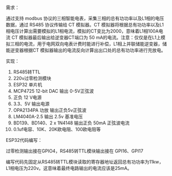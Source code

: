 需求：

通过支持 modbus 协议的三相智能电表，采集三相的总有功功率以及L1相的电压数据，通过 RS485 协议传输给 CT 模拟器。CT 模拟器将根据总有功功率以及L1相电压计算出需要模拟的L1相电流，模拟的CT变比为2000，意味着L1相100A电流 CT 模拟器最后输出给逆变器CT端口为 50 mA的电流。注意：仅仅是在L1上模拟三相的电流，用于电网双向电表计费时能进行补偿，L1相上并联储能逆变器，储能逆变器根据CT 模拟器输出的电流反向计算出出口处的总有功功率进行充放电。

实现：

1. RS485转TTL
2. 220v过零检测模块
3. ESP32 单片机
4. MCP4725 12-bit DAC 输出 0-5V正弦波
5. 正负 12 V电源
6. 3.3、5V 输出电源
7. OPA2134PA 功放 输出正负5v正弦波
8. LM4040A-2.5 输出 2.5v 基准电压
9. BD139、BD140、2 x 1N4148 输出正负 50mA 正弦波电流
10. 0.1uf电容、10K、20K欧电阻、100欧电阻等


ESP32代码编写：

过零检测输出接在GPIO4，RS485转TTL模块输出接在 GPI16、GPI17

编写代码先固定从RS485转TTL模块读取的寄存器地址返回总有功功率为11kw，L1相电压为220v。这意味着最终电路输出的电流应该是25mA。